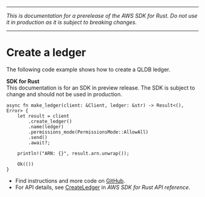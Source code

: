 --------

 *This is documentation for a prerelease of the AWS SDK for Rust\. Do not use it in production as it is subject to breaking changes\.* 

--------

# Create a ledger<a name="qldb_CreateLedger_rust_topic"></a>

The following code example shows how to create a QLDB ledger\.

**SDK for Rust**  
This documentation is for an SDK in preview release\. The SDK is subject to change and should not be used in production\.
  

```
async fn make_ledger(client: &Client, ledger: &str) -> Result<(), Error> {
    let result = client
        .create_ledger()
        .name(ledger)
        .permissions_mode(PermissionsMode::AllowAll)
        .send()
        .await?;

    println!("ARN: {}", result.arn.unwrap());

    Ok(())
}
```
+  Find instructions and more code on [GitHub](https://github.com/awsdocs/aws-doc-sdk-examples/tree/main/.rust_alpha/qldb#code-examples)\. 
+  For API details, see [CreateLedger](https://awslabs.github.io/aws-sdk-rust/) in *AWS SDK for Rust API reference*\. 